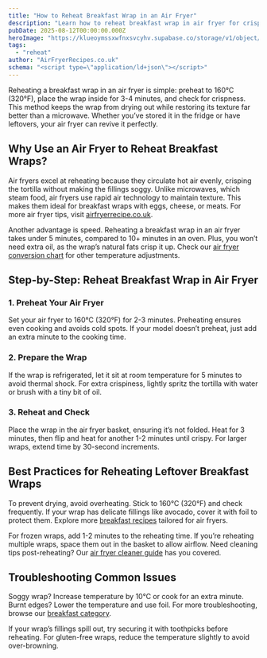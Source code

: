 ```yaml
---
title: "How to Reheat Breakfast Wrap in an Air Fryer"
description: "Learn how to reheat breakfast wrap in air fryer for crispy results. Perfect temperature, timing, and tips to avoid drying out your wrap."
pubDate: 2025-08-12T00:00:00.000Z
heroImage: "https://klueoymssxwfnxsvcyhv.supabase.co/storage/v1/object/public/md/how-to-reheat-breakfast-wrap-in-air-fryer-c261357f.png"
tags:
  - "reheat"
author: "AirFryerRecipes.co.uk"
schema: "<script type=\"application/ld+json\"></script>"
---
```


<p>Reheating a breakfast wrap in an air fryer is simple: preheat to 160°C (320°F), place the wrap inside for 3-4 minutes, and check for crispness. This method keeps the wrap from drying out while restoring its texture far better than a microwave. Whether you’ve stored it in the fridge or have leftovers, your air fryer can revive it perfectly.</p>

<h2>Why Use an Air Fryer to Reheat Breakfast Wraps?</h2>
<p>Air fryers excel at reheating because they circulate hot air evenly, crisping the tortilla without making the fillings soggy. Unlike microwaves, which steam food, air fryers use rapid air technology to maintain texture. This makes them ideal for breakfast wraps with eggs, cheese, or meats. For more air fryer tips, visit <a href=https://www.airfryerrecipe.co.uk>airfryerrecipe.co.uk</a>.</p>
<p>Another advantage is speed. Reheating a breakfast wrap in an air fryer takes under 5 minutes, compared to 10+ minutes in an oven. Plus, you won’t need extra oil, as the wrap’s natural fats crisp it up. Check our <a href=https://www.airfryerrecipe.co.uk/air-fryer-conversion-chart>air fryer conversion chart</a> for other temperature adjustments.</p>

<h2>Step-by-Step: Reheat Breakfast Wrap in Air Fryer</h2>
<h3>1. Preheat Your Air Fryer</h3>
<p>Set your air fryer to 160°C (320°F) for 2-3 minutes. Preheating ensures even cooking and avoids cold spots. If your model doesn’t preheat, just add an extra minute to the cooking time.</p>

<h3>2. Prepare the Wrap</h3>
<p>If the wrap is refrigerated, let it sit at room temperature for 5 minutes to avoid thermal shock. For extra crispiness, lightly spritz the tortilla with water or brush with a tiny bit of oil.</p>

<h3>3. Reheat and Check</h3>
<p>Place the wrap in the air fryer basket, ensuring it’s not folded. Heat for 3 minutes, then flip and heat for another 1-2 minutes until crispy. For larger wraps, extend time by 30-second increments.</p>

<h2>Best Practices for Reheating Leftover Breakfast Wraps</h2>
<p>To prevent drying, avoid overheating. Stick to 160°C (320°F) and check frequently. If your wrap has delicate fillings like avocado, cover it with foil to protect them. Explore more <a href=https://www.airfryerrecipe.co.uk/recipes>breakfast recipes</a> tailored for air fryers.</p>
<p>For frozen wraps, add 1-2 minutes to the reheating time. If you’re reheating multiple wraps, space them out in the basket to allow airflow. Need cleaning tips post-reheating? Our <a href=https://www.airfryerrecipe.co.uk/air-fryer-cleaner>air fryer cleaner guide</a> has you covered.</p>

<h2>Troubleshooting Common Issues</h2>
<p>Soggy wrap? Increase temperature by 10°C or cook for an extra minute. Burnt edges? Lower the temperature and use foil. For more troubleshooting, browse our <a href=https://www.airfryerrecipe.co.uk/recipe-category/breakfast>breakfast category</a>.</p>
<p>If your wrap’s fillings spill out, try securing it with toothpicks before reheating. For gluten-free wraps, reduce the temperature slightly to avoid over-browning.</p>